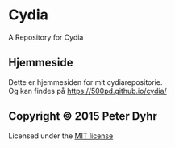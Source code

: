 # Cydia
A Repository for Cydia

## Hjemmeside
Dette er hjemmesiden for mit cydiarepositorie.  
Og kan findes på <https://500pd.github.io/cydia/>

## Copyright © 2015 Peter Dyhr
Licensed under the [MIT license](https://github.com/500pd/cydiarepo/blob/master/LICENSE)
